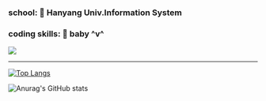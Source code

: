 ### school: 🦁 Hanyang Univ.Information System

### coding skills: 👶 baby ^v^

<a href="https://www.youtube.com/channel/UCHgXaDc_hKZGlWuHrTuKE8w" target="_blank"><img src="https://img.shields.io/badge/go to my youtube!-FF0000?style=for-the-badge&logo=YouTube&logoColor=white"></a> 

***
[![Top Langs](https://github-readme-stats.vercel.app/api/top-langs/?username=dongwook1214&layout=compact)](https://github.com/dongwook1214/github-readme-stats)

![Anurag's GitHub stats](https://github-readme-stats.vercel.app/api?username=dongwook1214&show_icons=true&theme=radical)
